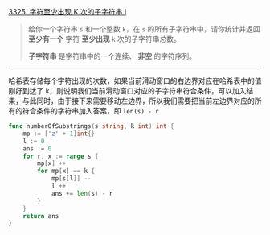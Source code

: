 [3325. 字符至少出现 K 次的子字符串 I](https://leetcode.cn/problems/count-substrings-with-k-frequency-characters-i/)

> 给你一个字符串 `s` 和一个整数 `k`，在 `s` 的所有子字符串中，请你统计并返回 **至少有一个** 字符 **至少出现** `k` 次的子字符串总数。
>
> **子字符串** 是字符串中的一个连续、 **非空** 的字符序列。

---

哈希表存储每个字符出现的次数，如果当前滑动窗口的右边界对应在哈希表中的值刚好到达了 k，则说明我们当前滑动窗口对应的子字符串符合条件，可以加入结果，与此同时，由于接下来需要移动左边界，所以我们需要把当前左边界对应的所有的符合条件的字符串加入答案，即 `len(s) - r`

```go
func numberOfSubstrings(s string, k int) int {
    mp := ['z' + 1]int{}
    l := 0
    ans := 0
    for r, x := range s {
        mp[x] ++
        for mp[x] == k {
            mp[s[l]] --
            l ++
            ans += len(s) - r
        }
    }
    return ans
}
```

